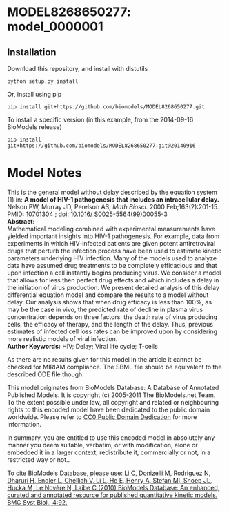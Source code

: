 # MODEL8268650277: model_0000001

## Installation

Download this repository, and install with distutils

`python setup.py install`

Or, install using pip

`pip install git+https://github.com/biomodels/MODEL8268650277.git`

To install a specific version (in this example, from the 2014-09-16 BioModels release)

`pip install git+https://github.com/biomodels/MODEL8268650277.git@20140916`


# Model Notes


This is the general model without delay described by the equation system (1)
in: **A model of HIV-1 pathogenesis that includes an intracellular delay.**  
Nelson PW, Murray JD, Perelson AS; _Math Biosci._ 2000 Feb;163(2):201-15.
PMID: [10701304](http://www.ncbi.nlm.nih.gov/pubmed/10701304) ; doi: [10.1016/
S0025-5564(99)00055-3](http://dx.doi.org/10.1016/S0025-5564\(99\)00055-3)  
**Abstract:**   
Mathematical modeling combined with experimental measurements have yielded
important insights into HIV-1 pathogenesis. For example, data from experiments
in which HIV-infected patients are given potent antiretroviral drugs that
perturb the infection process have been used to estimate kinetic parameters
underlying HIV infection. Many of the models used to analyze data have assumed
drug treatments to be completely efficacious and that upon infection a cell
instantly begins producing virus. We consider a model that allows for less
then perfect drug effects and which includes a delay in the initiation of
virus production. We present detailed analysis of this delay differential
equation model and compare the results to a model without delay. Our analysis
shows that when drug efficacy is less than 100%, as may be the case in vivo,
the predicted rate of decline in plasma virus concentration depends on three
factors: the death rate of virus producing cells, the efficacy of therapy, and
the length of the delay. Thus, previous estimates of infected cell loss rates
can be improved upon by considering more realistic models of viral infection.  
**Author Keywords:** HIV; Delay; Viral life cycle; T-cells 

As there are no results given for this model in the article it cannot be
checked for MIRIAM compliance. The SBML file should be equivalent to the
described ODE file though.

This model originates from BioModels Database: A Database of Annotated
Published Models. It is copyright (c) 2005-2011 The BioModels.net Team.  
To the extent possible under law, all copyright and related or neighbouring
rights to this encoded model have been dedicated to the public domain
worldwide. Please refer to [CC0 Public Domain
Dedication](http://creativecommons.org/publicdomain/zero/1.0/) for more
information.

In summary, you are entitled to use this encoded model in absolutely any
manner you deem suitable, verbatim, or with modification, alone or embedded it
in a larger context, redistribute it, commercially or not, in a restricted way
or not..  
  
To cite BioModels Database, please use: [Li C, Donizelli M, Rodriguez N,
Dharuri H, Endler L, Chelliah V, Li L, He E, Henry A, Stefan MI, Snoep JL,
Hucka M, Le Novère N, Laibe C (2010) BioModels Database: An enhanced, curated
and annotated resource for published quantitative kinetic models. BMC Syst
Biol., 4:92.](http://www.ncbi.nlm.nih.gov/pubmed/20587024)


